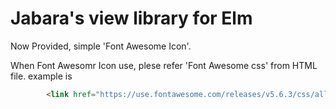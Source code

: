 # Jabara's view library for Elm

Now Provided, simple 'Font Awesome Icon'.

When Font Awesomr Icon use, plese refer 'Font Awesome css' from HTML file.
example is

```html
        <link href="https://use.fontawesome.com/releases/v5.6.3/css/all.css" rel="stylesheet" integrity="sha384-UHRtZLI+pbxtHCWp1t77Bi1L4ZtiqrqD80Kn4Z8NTSRyMA2Fd33n5dQ8lWUE00s/" crossorigin="anonymous"/>
```